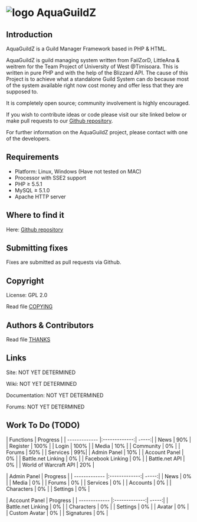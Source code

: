 # ![logo](http://i.imgur.com/aceAYGu.png) AquaGuildZ

## Introduction

AquaGuildZ is a Guild Manager Framework based in PHP & HTML.

AquaGuildZ is guild managing system written from FailZorD, LittleAna & weitrem for the Team Project
of University of West @Timisoara. This is written in pure PHP and with the help of the Blizzard API.
The cause of this Project is to achieve what a standalone Guild System can do because most of the 
system available right now cost money and offer less that they are supposed to.

It is completely open source; community involvement is highly encouraged.

If you wish to contribute ideas or code please visit our site linked below or
make pull requests to our [Github repository](https://github.com/AquaGuildUVT/AquaGuildZ).

For further information on the AquaGuildZ project, please contact with one of the developers.

## Requirements

+ Platform: Linux, Windows (Have not tested on MAC)
+ Processor with SSE2 support
+ PHP ≥ 5.5.1
+ MySQL ≥ 5.1.0
+ Apache HTTP server


## Where to find it

Here: [Github repository](https://github.com/AquaGuildUVT/AquaGuildZ)


## Submitting fixes

Fixes are submitted as pull requests via Github.

## Copyright

License: GPL 2.0

Read file [COPYING](COPYING)


## Authors &amp; Contributors

Read file [THANKS](THANKS)


## Links

Site: NOT YET DETERMINED

Wiki: NOT YET DETERMINED

Documentation: NOT YET DETERMINED

Forums: NOT YET DETERMINED


## Work To Do (TODO)

| Functions        | Progress           |
| ------------- |:-------------:| -----:|
| News        | 90% |
| Register        | 100% |
| Login        | 100% |
| Media    | 10%      |
| Community | 0%     |
| Forums        | 50% |
| Services        | 99%|
| Admin Panel        | 10% |
| Account Panel        | 0% |
| Battle.net Linking        | 0% |
| Facebook Linking        | 0% |
| Battle.net API        | 0% |
| World of Warcraft API        | 20% |

| Admin Panel        | Progress           |
| ------------- |:-------------:| -----:|
| News        | 0% |
| Media    | 0% |
| Forums        | 0% |
| Services        | 0% |
| Accounts        | 0% |
| Characters        | 0% |
| Settings        | 0% |

| Account Panel        | Progress           |
| ------------- |:-------------:| -----:|
| Battle.net Linking        | 0% |
| Characters    | 0% |
| Settings | 0% |
| Avatar        | 0% |
| Custom Avatar        | 0% |
| Signatures        | 0% |